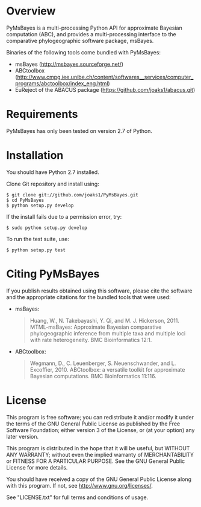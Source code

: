 Overview
========

PyMsBayes is a multi-processing Python API for approximate Bayesian computation
(ABC), and provides a multi-processing interface to the comparative
phylogeographic software package, msBayes.

Binaries of the following tools come bundled with PyMsBayes:

 *  msBayes (<http://msbayes.sourceforge.net/>)
 *  ABCtoolbox (<http://www.cmpg.iee.unibe.ch/content/softwares__services/computer_programs/abctoolbox/index_eng.html>)
 *  EuReject of the ABACUS package (<https://github.com/joaks1/abacus.git>)

Requirements
============

PyMsBayes has only been tested on version 2.7 of Python.

Installation
============

You should have Python 2.7 installed.

Clone Git repository and install using:

    $ git clone git://github.com/joaks1/PyMsBayes.git
    $ cd PyMsBayes
    $ python setup.py develop

If the install fails due to a permission error, try:

    $ sudo python setup.py develop

To run the test suite, use:

    $ python setup.py test

Citing PyMsBayes
================

If you publish results obtained using this software, please cite the software
and the appropriate citations for the bundled tools that were used:

 *  msBayes:

    > Huang, W., N. Takebayashi, Y. Qi, and M. J. Hickerson, 2011.
    > MTML-msBayes: Approximate Bayesian comparative phylogeographic
    > inference from multiple taxa and multiple loci with rate
    > heterogeneity. BMC Bioinformatics 12:1.

 *  ABCtoolbox:

    > Wegmann, D., C. Leuenberger, S. Neuenschwander, and L.
    > Excoffier, 2010. ABCtoolbox: a versatile toolkit for approximate Bayesian
    > computations. BMC Bioinformatics 11:116.

License
=======

This program is free software; you can redistribute it and/or modify
it under the terms of the GNU General Public License as published by
the Free Software Foundation; either version 3 of the License, or
(at your option) any later version.

This program is distributed in the hope that it will be useful,
but WITHOUT ANY WARRANTY; without even the implied warranty of
MERCHANTABILITY or FITNESS FOR A PARTICULAR PURPOSE.  See the
GNU General Public License for more details.

You should have received a copy of the GNU General Public License along
with this program. If not, see <http://www.gnu.org/licenses/>.

See "LICENSE.txt" for full terms and conditions of usage.

